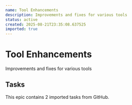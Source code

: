 ```yaml
---
name: Tool Enhancements
description: Improvements and fixes for various tools
status: active
created: 2025-08-21T23:35:08.637525
imported: true
---
```


# Tool Enhancements

Improvements and fixes for various tools

## Tasks

This epic contains 2 imported tasks from GitHub.
